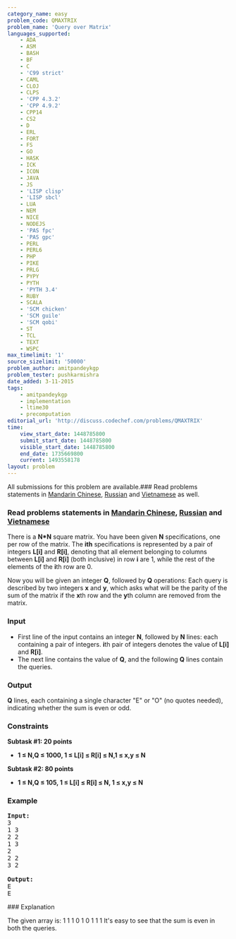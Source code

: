 ```yaml
---
category_name: easy
problem_code: QMAXTRIX
problem_name: 'Query over Matrix'
languages_supported:
    - ADA
    - ASM
    - BASH
    - BF
    - C
    - 'C99 strict'
    - CAML
    - CLOJ
    - CLPS
    - 'CPP 4.3.2'
    - 'CPP 4.9.2'
    - CPP14
    - CS2
    - D
    - ERL
    - FORT
    - FS
    - GO
    - HASK
    - ICK
    - ICON
    - JAVA
    - JS
    - 'LISP clisp'
    - 'LISP sbcl'
    - LUA
    - NEM
    - NICE
    - NODEJS
    - 'PAS fpc'
    - 'PAS gpc'
    - PERL
    - PERL6
    - PHP
    - PIKE
    - PRLG
    - PYPY
    - PYTH
    - 'PYTH 3.4'
    - RUBY
    - SCALA
    - 'SCM chicken'
    - 'SCM guile'
    - 'SCM qobi'
    - ST
    - TCL
    - TEXT
    - WSPC
max_timelimit: '1'
source_sizelimit: '50000'
problem_author: amitpandeykgp
problem_tester: pushkarmishra
date_added: 3-11-2015
tags:
    - amitpandeykgp
    - implementation
    - ltime30
    - precomputation
editorial_url: 'http://discuss.codechef.com/problems/QMAXTRIX'
time:
    view_start_date: 1448785800
    submit_start_date: 1448785800
    visible_start_date: 1448785800
    end_date: 1735669800
    current: 1493558178
layout: problem
---
```

All submissions for this problem are available.###  Read problems statements in [Mandarin Chinese](http://www.codechef.com/download/translated/LTIME31/mandarin/SVNTR.pdf), [Russian](http://www.codechef.com/download/translated/LTIME31/russian/SVNTR.pdf) and [Vietnamese](http://www.codechef.com/download/translated/LTIME31/vietnamese/SVNTR.pdf) as well.

###  Read problems statements in [Mandarin Chinese](http://www.codechef.com/download/translated/LTIME30/mandarin/QMAXTRIX.pdf), [Russian](http://www.codechef.com/download/translated/LTIME30/russian/QMAXTRIX.pdf) and [Vietnamese](http://www.codechef.com/download/translated/LTIME30/vietnamese/QMAXTRIX.pdf)

There is a **N\*N** square matrix. You have been given **N** specifications, one per row of the matrix. The **ith** specifications is represented by a pair of integers **L\[i\]** and **R\[i\]**, denoting that all element belonging to columns between **L\[i\]** and **R\[i\]** (both inclusive) in row **i** are 1, while the rest of the elements of the **i**th row are 0.

Now you will be given an integer **Q**, followed by **Q** operations: Each query is described by two integers **x** and **y**, which asks what will be the parity of the sum of the matrix if the **x**th row and the **y**th column are removed from the matrix.

### Input

- First line of the input contains an integer **N**, followed by **N** lines: each containing a pair of integers. **i**th pair of integers denotes the value of **L\[i\]** and **R\[i\]**.
- The next line contains the value of **Q**, and the following **Q** lines contain the queries.

### Output

**Q** lines, each containing a single character "E" or "O" (no quotes needed), indicating whether the sum is even or odd.

### Constraints

**Subtask #1: 20 points**

- **1 ≤ N,Q ≤ 1000, 1 ≤ L\[i\] ≤ R\[i\] ≤ N,1 ≤ x,y ≤ N**

**Subtask #2: 80 points**

- **1 ≤ N,Q ≤ 105, 1 ≤ L\[i\] ≤ R\[i\] ≤ N, 1 ≤ x,y ≤ N**

### Example

<pre><b>Input:</b>
3
1 3
2 2
1 3
2
2 2
3 2

<b>Output:</b>
E
E
</pre>### Explanation

The given array is:
1 1 1
0 1 0
1 1 1
It's easy to see that the sum is even in both the queries.
